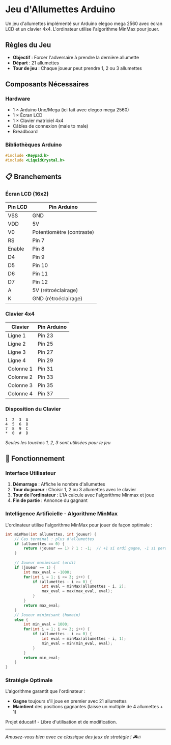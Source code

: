 #  Jeu d'Allumettes Arduino

Un jeu d'allumettes implémenté sur Arduino elegoo mega 2560 avec écran LCD et un clavier 4x4. L'ordinateur utilise l'algorithme MinMax pour jouer.

##  Règles du Jeu

- **Objectif** : Forcer l'adversaire à prendre la dernière allumette
- **Départ** : 21 allumettes
- **Tour de jeu** : Chaque joueur peut prendre 1, 2 ou 3 allumettes

##  Composants Nécessaires

### Hardware
- 1 × Arduino Uno/Mega (ici fait avec elegoo mega 2560)
- 1 × Écran LCD
- 1 × Clavier matriciel 4x4
- Câbles de connexion (male to male)
- Breadboard 

### Bibliothèques Arduino
```cpp
#include <Keypad.h>
#include <LiquidCrystal.h>
```

## 📋 Branchements

### Écran LCD (16x2)
| Pin LCD | Pin Arduino |
|---------|-------------|
| VSS     | GND         |
| VDD     | 5V          |
| V0      | Potentiomètre (contraste) |
| RS      | Pin 7       |
| Enable  | Pin 8       |
| D4      | Pin 9       |
| D5      | Pin 10      |
| D6      | Pin 11      |
| D7      | Pin 12      |
| A       | 5V (rétroéclairage) |
| K       | GND (rétroéclairage) |

### Clavier 4x4
| Clavier | Pin Arduino |
|---------|-------------|
| Ligne 1 | Pin 23      |
| Ligne 2 | Pin 25      |
| Ligne 3 | Pin 27      |
| Ligne 4 | Pin 29      |
| Colonne 1 | Pin 31    |
| Colonne 2 | Pin 33    |
| Colonne 3 | Pin 35    |
| Colonne 4 | Pin 37    |

### Disposition du Clavier
```
1  2  3  A
4  5  6  B  
7  8  9  C
*  0  #  D
```
*Seules les touches 1, 2, 3 sont utilisées pour le jeu*

## 🎯 Fonctionnement

### Interface Utilisateur
1. **Démarrage** : Affiche le nombre d'allumettes
2. **Tour du joueur** : Choisir 1, 2 ou 3 allumettes avec le clavier
3. **Tour de l'ordinateur** : L'IA calcule avec l'algorithme Minmax et joue 
4. **Fin de partie** : Annonce du gagnant

### Intelligence Artificielle - Algorithme MinMax

L'ordinateur utilise l'algorithme MinMax pour jouer de façon optimale :

```cpp
int minMax(int allumettes, int joueur) {
    // Cas terminal : plus d'allumettes
    if (allumettes == 0) {
        return (joueur == 1) ? 1 : -1;  // +1 si ordi gagne, -1 si perd
    }
    
    // Joueur maximisant (ordi)
    if (joueur == 1) {
        int max_eval = -1000;
        for(int i = 1; i <= 3; i++) {
            if (allumettes - i >= 0) {
                int eval = minMax(allumettes - i, 2);
                max_eval = max(max_eval, eval);
            }
        }
        return max_eval;
    }
    // Joueur minimisant (humain)  
    else {
        int min_eval = 1000;
        for(int i = 1; i <= 3; i++) {
            if (allumettes - i >= 0) {
                int eval = minMax(allumettes - i, 1);
                min_eval = min(min_eval, eval);
            }
        }
        return min_eval;
    }
}
```

### Stratégie Optimale
L'algorithme garantit que l'ordinateur :
- **Gagne** toujours s'il joue en premier avec 21 allumettes
- **Maintient** des positions gagnantes (laisse un multiple de 4 allumettes + 1)



Projet éducatif - Libre d'utilisation et de modification.

---

*Amusez-vous bien avec ce classique des jeux de stratégie ! 🎮🔥*
